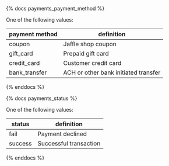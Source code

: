 {% docs payments_payment_method %}
	
One of the following values: 

| payment method | definition                            |
|----------------|---------------------------------------|
| coupon         | Jaffle shop coupon                    |
| gift_card      | Prepaid gift card                     |
| credit_card    | Customer credit card                  |
| bank_transfer  | ACH or other bank initiated transfer  |

{% enddocs %}

{% docs payments_status %}
	
One of the following values: 

| status    | definition                  |
|-----------|-----------------------------|
| fail      | Payment declined            |
| success   | Successful transaction      |

{% enddocs %}